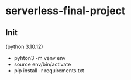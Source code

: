 # serverless-final-project
## Init
(python 3.10.12)
- pyhton3 -m venv env
- source env/bin/activate
- pip install -r requirements.txt